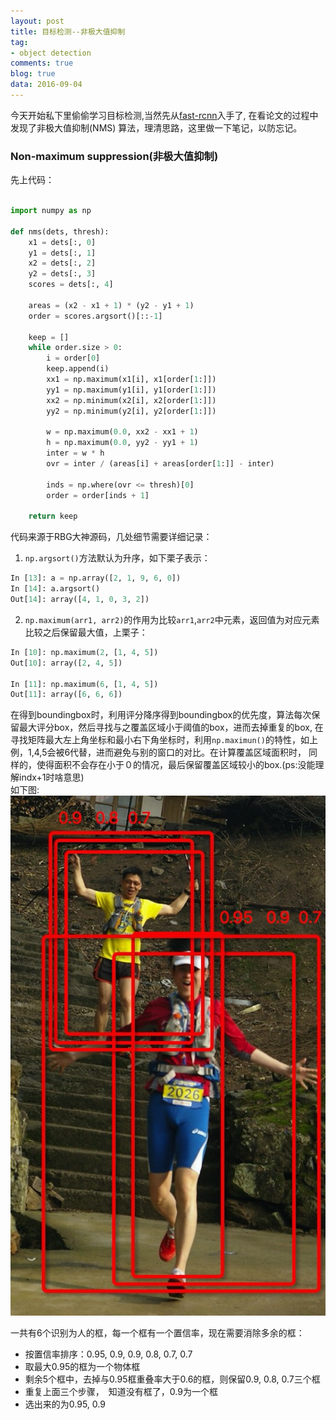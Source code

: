 ```yaml
---
layout: post
title: 目标检测--非极大值抑制
tag:
- object detection
comments: true
blog: true
data: 2016-09-04
---
```


今天开始私下里偷偷学习目标检测,当然先从[fast-rcnn](https://github.com/rbgirshick/fast-rcnn)入手了, 在看论文的过程中发现了非极大值抑制(NMS)
算法，理清思路，这里做一下笔记，以防忘记。

### Non-maximum suppression(非极大值抑制)

先上代码：  

```python

import numpy as np

def nms(dets, thresh):
    x1 = dets[:, 0]
    y1 = dets[:, 1]
    x2 = dets[:, 2]
    y2 = dets[:, 3]
    scores = dets[:, 4]

    areas = (x2 - x1 + 1) * (y2 - y1 + 1)
    order = scores.argsort()[::-1]

    keep = []
    while order.size > 0:
        i = order[0]
        keep.append(i)
        xx1 = np.maximum(x1[i], x1[order[1:]])
        yy1 = np.maximum(y1[i], y1[order[1:]])
        xx2 = np.minimum(x2[i], x2[order[1:]])
        yy2 = np.minimum(y2[i], y2[order[1:]])

        w = np.maximum(0.0, xx2 - xx1 + 1)
        h = np.maximum(0.0, yy2 - yy1 + 1)
        inter = w * h
        ovr = inter / (areas[i] + areas[order[1:]] - inter)

        inds = np.where(ovr <= thresh)[0]
        order = order[inds + 1]

    return keep

```
代码来源于RBG大神源码，几处细节需要详细记录：

1. `np.argsort()`方法默认为升序，如下栗子表示：　　


```python
In [13]: a = np.array([2, 1, 9, 6, 0])
In [14]: a.argsort()
Out[14]: array([4, 1, 0, 3, 2])
```  
2. `np.maximum(arr1, arr2)`的作用为比较`arr1`,`arr2`中元素，返回值为对应元素比较之后保留最大值，上栗子：　　


```python
In [10]: np.maximum(2, [1, 4, 5])
Out[10]: array([2, 4, 5])

In [11]: np.maximum(6, [1, 4, 5])
Out[11]: array([6, 6, 6])
```

在得到boundingbox时，利用评分降序得到boundingbox的优先度，算法每次保留最大评分box，然后寻找与之覆盖区域小于阈值的box，进而去掉重复的box,
在寻找矩阵最大左上角坐标和最小右下角坐标时，利用`np.maximun()`的特性，如上例，1,4,5会被6代替，进而避免与别的窗口的对比。在计算覆盖区域面积时，
同样的，使得面积不会存在小于０的情况，最后保留覆盖区域较小的box.(ps:没能理解indx+1时啥意思)  
如下图:  
![nms](../downloads/object_detection/NMS.png)  



一共有6个识别为人的框，每一个框有一个置信率，现在需要消除多余的框：　　

* 按置信率排序：0.95, 0.9, 0.9, 0.8, 0.7, 0.7
* 取最大0.95的框为一个物体框
* 剩余5个框中，去掉与0.95框重叠率大于0.6的框，则保留0.9, 0.8, 0.7三个框
* 重复上面三个步骤，　知道没有框了，0.9为一个框
* 选出来的为0.95, 0.9
